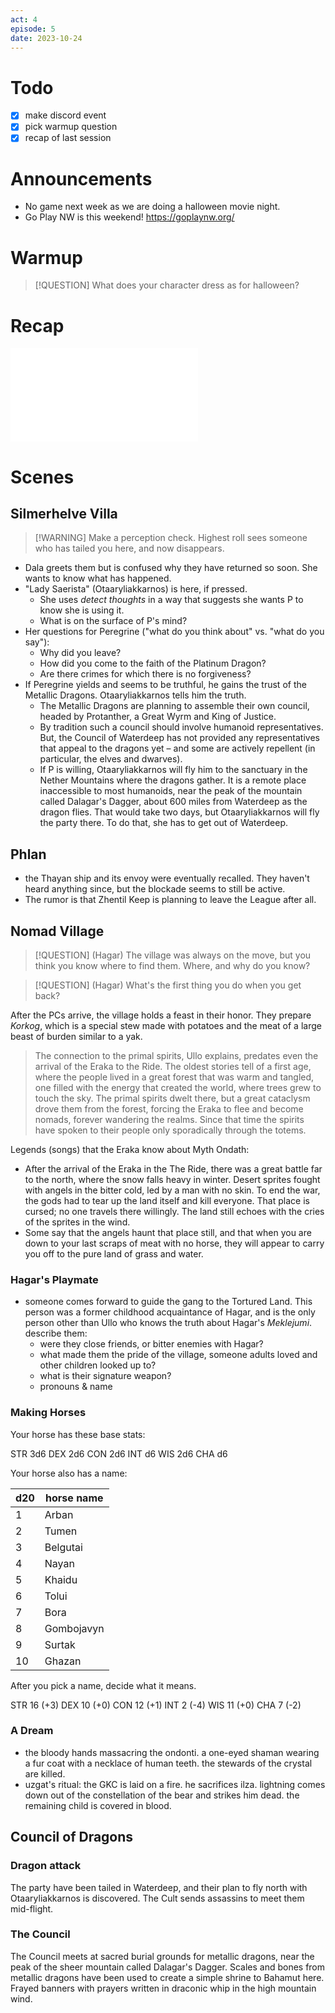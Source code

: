 ```yaml
---
act: 4
episode: 5
date: 2023-10-24
---
```

# Todo
- [x] make discord event
- [x] pick warmup question
- [x] recap of last session
# Announcements
- No game next week as we are doing a halloween movie night.
- Go Play NW is this weekend! https://goplaynw.org/
# Warmup
> [!QUESTION] What does your character dress as for halloween?
# Recap
![a4e4](../logbook/act-iv/a4e4.md)
# Scenes
## Silmerhelve Villa
> [!WARNING] Make a perception check. Highest roll sees someone who has tailed you here, and now disappears.

- Dala greets them but is confused why they have returned so soon. She wants to know what has happened.
- "Lady Saerista" (Otaaryliakkarnos) is here, if pressed.
	- She uses _detect thoughts_ in a way that suggests she wants P to know she is using it.
	- What is on the surface of P's mind?
- Her questions for Peregrine ("what do you think about" vs. "what do you say"):
	- Why did you leave?
	- How did you come to the faith of the Platinum Dragon?
	- Are there crimes for which there is no forgiveness?
- If Peregrine yields and seems to be truthful, he gains the trust of the Metallic Dragons. Otaaryliakkarnos tells him the truth.
	- The Metallic Dragons are planning to assemble their own council, headed by Protanther, a Great Wyrm and King of Justice.
	- By tradition such a council should involve humanoid representatives. But, the Council of Waterdeep has not provided any representatives that appeal to the dragons yet – and some are actively repellent (in particular, the elves and dwarves).
	- If P is willing, Otaaryliakkarnos will fly him to the sanctuary in the Nether Mountains where the dragons gather. It is a remote place inaccessible to most humanoids, near the peak of the mountain called Dalagar's Dagger, about 600 miles from Waterdeep as the dragon flies. That would take two days, but Otaaryliakkarnos will fly the party there. To do that, she has to get out of Waterdeep.
## Phlan
- the Thayan ship and its envoy were eventually recalled. They haven't heard anything since, but the blockade seems to still be active.
- The rumor is that Zhentil Keep is planning to leave the League after all.
## Nomad Village
> [!QUESTION] (Hagar) The village was always on the move, but you think you know where to find them. Where, and why do you know?

> [!QUESTION] (Hagar) What's the first thing you do when you get back?

After the PCs arrive, the village holds a feast in their honor. They prepare _Korkog_, which is a special stew made with potatoes and the meat of a large beast of burden similar to a yak.

> The connection to the primal spirits, Ullo explains, predates even the arrival of the Eraka to the Ride. The oldest stories tell of a first age, where the people lived in a great forest that was warm and tangled, one filled with the energy that created the world, where trees grew to touch the sky. The primal spirits dwelt there, but a great cataclysm drove them from the forest, forcing the Eraka to flee and become nomads, forever wandering the realms. Since that time the spirits have spoken to their people only sporadically through the totems.

Legends (songs) that the Eraka know about Myth Ondath:
- After the arrival of the Eraka in the The Ride, there was a great battle far to the north, where the snow falls heavy in winter. Desert sprites fought with angels in the bitter cold, led by a man with no skin. To end the war, the gods had to tear up the land itself and kill everyone. That place is cursed; no one travels there willingly. The land still echoes with the cries of the sprites in the wind.
- Some say that the angels haunt that place still, and that when you are down to your last scraps of meat with no horse, they will appear to carry you off to the pure land of grass and water.

### Hagar's Playmate
- someone comes forward to guide the gang to the Tortured Land. This person was a former childhood acquaintance of Hagar, and is the only person other than Ullo who knows the truth about Hagar's _Meklejumi_. describe them:
	- were they close friends, or bitter enemies with Hagar?
	- what made them the pride of the village, someone adults loved and other children looked up to?
	- what is their signature weapon?
	- pronouns & name

### Making Horses
Your horse has these base stats:

STR 3d6
DEX 2d6
CON 2d6
INT d6
WIS 2d6
CHA d6

Your horse also has a name:

|d20|horse name|
|-|-|
|1|Arban|
|2|Tumen|
|3|Belgutai|
|4|Nayan|
|5|Khaidu|
|6|Tolui|
|7|Bora|
|8|Gombojavyn|
|9|Surtak|
|10|Ghazan|

After you pick a name, decide what it means.

STR  16 (+3)
DEX  10 (+0)
CON  12 (+1)
INT  2 (-4)
WIS  11 (+0)
CHA  7 (-2)

### A Dream
- the bloody hands massacring the ondonti. a one-eyed shaman wearing a fur coat with a necklace of human teeth. the stewards of the crystal are killed.
- uzgat's ritual: the GKC is laid on a fire. he sacrifices ilza. lightning comes down out of the constellation of the bear and strikes him dead. the remaining child is covered in blood.
## Council of Dragons
### Dragon attack
The party have been tailed in Waterdeep, and their plan to fly north with Otaaryliakkarnos is discovered. The Cult sends assassins to meet them mid-flight.

### The Council
The Council meets at sacred burial grounds for metallic dragons, near the peak of the sheer mountain called Dalagar's Dagger. Scales and bones from metallic dragons have been used to create a simple shrine to Bahamut here. Frayed banners with prayers written in draconic whip in the high mountain wind.